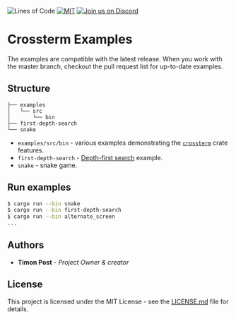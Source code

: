 ![Lines of Code][s7] [![MIT][s2]][l2] [![Join us on Discord][s5]][l5]

# Crossterm Examples

The examples are compatible with the latest release. When you work with the master branch, checkout the pull request list for up-to-date examples. 

## Structure

```
├── examples
│   └── src
│       └── bin
├── first-depth-search
└── snake
```

* `examples/src/bin` - various examples demonstrating the [`crossterm`](https://crates.io/crates/crossterm) crate
  features.
* `first-depth-search` - [Depth-first search](https://en.wikipedia.org/wiki/Depth-first_search) example.
* `snake` - snake game.

## Run examples

```bash
$ cargo run --bin snake
$ cargo run --bin first-depth-search
$ cargo run --bin alternate_screen
...
```

## Authors

* **Timon Post** - *Project Owner & creator*

## License

This project is licensed under the MIT License - see the [LICENSE.md](LICENSE) file for details.

[s2]: https://img.shields.io/badge/license-MIT-blue.svg
[l2]: LICENSE

[s5]: https://img.shields.io/discord/560857607196377088.svg?logo=discord
[l5]: https://discord.gg/K4nyTDB

[s7]: https://travis-ci.org/crossterm-rs/examples.svg?branch=master
